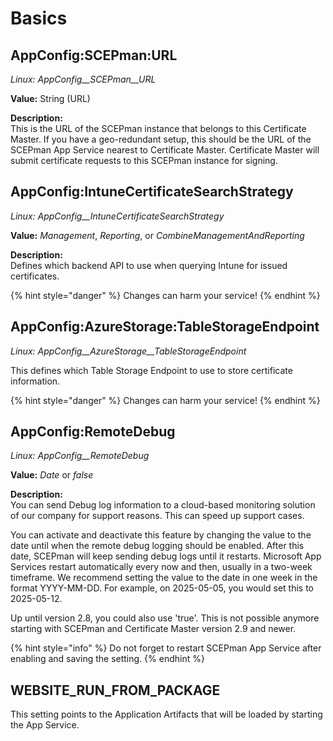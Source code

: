 # Basics

## AppConfig:SCEPman:URL

_Linux: AppConfig\_\_SCEPman\_\_URL_

**Value:** String (URL)

**Description:**\
This is the URL of the SCEPman instance that belongs to this Certificate Master. If you have a geo-redundant setup, this should be the URL of the SCEPman App Service nearest to Certificate Master. Certificate Master will submit certificate requests to this SCEPman instance for signing.

## AppConfig:IntuneCertificateSearchStrategy

_Linux: AppConfig\_\_IntuneCertificateSearchStrategy_

**Value:** _Management_, _Reporting_, or _CombineManagementAndReporting_

**Description:**\
Defines which backend API to use when querying Intune for issued certificates.

{% hint style="danger" %}
Changes can harm your service!
{% endhint %}

## AppConfig:AzureStorage:TableStorageEndpoint

_Linux: AppConfig\_\_AzureStorage\_\_TableStorageEndpoint_

This defines which Table Storage Endpoint to use to store certificate information.

{% hint style="danger" %}
Changes can harm your service!
{% endhint %}

## AppConfig:RemoteDebug

_Linux: AppConfig\_\_RemoteDebug_

**Value:** _Date_ or _false_

**Description:**\
You can send Debug log information to a cloud-based monitoring solution of our company for support reasons. This can speed up support cases.

You can activate and deactivate this feature by changing the value to the date until when the remote debug logging should be enabled. After this date, SCEPman will keep sending debug logs until it restarts. Microsoft App Services restart automatically every now and then, usually in a two-week timeframe. We recommend setting the value to the date in one week in the format YYYY-MM-DD. For example, on 2025-05-05, you would set this to 2025-05-12.

Up until version 2.8, you could also use 'true'. This is not possible anymore starting with SCEPman and Certificate Master version 2.9 and newer.

{% hint style="info" %}
Do not forget to restart SCEPman App Service after enabling and saving the setting.
{% endhint %}

## WEBSITE\_RUN\_FROM\_PACKAGE

This setting points to the Application Artifacts that will be loaded by starting the App Service.

